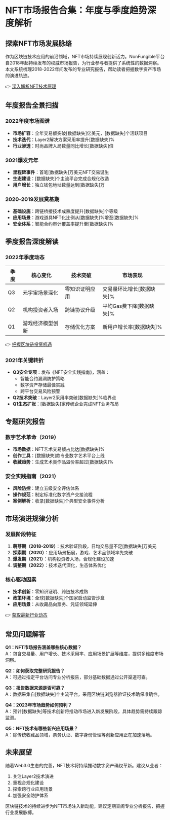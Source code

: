 # NFT市场报告合集：年度与季度趋势深度解析

## 探索NFT市场发展脉络
作为区块链技术应用的前沿领域，NFT市场持续展现创新活力。NonFungible平台自2018年起持续发布的权威市场报告，为行业参与者提供了系统性的数据洞察。本文系统梳理2018-2022年间发布的专业研究报告，帮助读者把握数字资产市场的演进轨迹。

👉 [深入解析NFT技术原理](https://bit.ly/okx_welcome)

## 年度报告全景扫描
### 2022年度市场图谱
- **市场扩容**：全年交易额突破[数据缺失]亿美元，[数据缺失]个活跃项目
- **技术迭代**：Layer2解决方案采用率提升[数据缺失]%
- **行业渗透**：时尚品牌入局数量同比增长[数据缺失]倍

### 2021爆发元年
- **里程碑事件**：首笔[数据缺失]万美元NFT交易诞生
- **生态建设**：[数据缺失]个主流平台完成合规化改造
- **用户增长**：独立钱包地址数量达到[数据缺失]万

### 2020-2019发展奠基期
- **基础设施**：跨链桥接技术成熟度提升[数据缺失]个等级
- **应用场景**：游戏道具NFT化比例从[数据缺失]%增至[数据缺失]%
- **安全体系**：智能合约审计覆盖率提升至[数据缺失]%

## 季度报告深度解读
### 2022年季度动态
| 季度 | 核心变化 | 技术突破 | 市场表现 |
|------|----------|----------|----------|
| Q3   | 元宇宙场景深化 | 零知识证明应用 | 交易量环比增长[数据缺失]% |
| Q2   | 机构投资者入场 | 跨链协议升级 | 平均Gas费下降[数据缺失]% |
| Q1   | 游戏经济模型创新 | 存储优化方案 | 新用户增长率[数据缺失]% |

👉 [把握区块链投资机遇](https://bit.ly/okx_welcome)

### 2021年关键转折
- **Q3安全专项**：发布《NFT安全实践指南》，涵盖：
  - 智能合约漏洞防护策略
  - 数字资产存储最佳实践
  - 跨平台交易风险预警
- **Q2技术突破**：Layer2采用率突破[数据缺失]%临界点
- **Q1生态扩张**：[数据缺失]家传统企业完成NFT业务布局

## 专题研究报告
### 数字艺术革命（2019）
- **市场数据**：NFT艺术交易额占比达[数据缺失]%
- **创作工具**：[数据缺失]款专业数字艺术平台上线
- **收藏趋势**：生成艺术类作品溢价率超过[数据缺失]%

### 安全实践指南（2021）
- **风险防控**：建立五级安全评估体系
- **操作规范**：制定标准化数字资产交接流程
- **案例解析**：收录[数据缺失]个典型安全事件分析

## 市场演进规律分析
### 发展阶段特征
1. **萌芽期（2018-2019）**：技术验证阶段，日均交易量不足[数据缺失]万美元
2. **探索期（2020）**：应用场景拓展，游戏、艺术品领域率先突破
3. **爆发期（2021）**：机构投资者入场，合规化建设加速
4. **调整期（2022）**：技术迭代深化，生态体系优化

### 核心驱动因素
- **技术创新**：零知识证明、跨链技术成熟
- **政策环境**：全球[数据缺失]个国家启动监管沙盒
- **应用场景**：从收藏品向票务、凭证领域延伸

👉 [获取最新行业动态](https://bit.ly/okx_welcome)

## 常见问题解答
**Q1：NFT市场报告涵盖哪些核心数据？**  
A：包含交易量、用户增长、技术采用率、应用场景扩展等维度，提供多维度市场洞察。

**Q2：如何获取完整研究报告？**  
A：可通过指定平台访问专业分析报告，部分基础数据通过公开渠道可查。

**Q3：报告数据来源是否可靠？**  
A：数据采集自[数据缺失]个主流平台，采用区块链浏览器验证技术确保准确性。

**Q4：2023年市场趋势如何预判？**  
A：预计[数据缺失]等技术创新将推动市场进入新发展阶段，具体趋势需持续跟踪监测。

**Q5：NFT技术有哪些新兴应用场景？**  
A：除传统收藏品领域，票务认证、数字身份管理等创新应用正在加速落地。

## 未来展望
随着Web3.0生态的完善，NFT技术将持续推动数字资产确权革新。建议从业者：
1. 关注Layer2技术演进
2. 重视合规化建设
3. 探索跨行业应用场景
4. 加强安全防护体系

区块链技术的持续进步为NFT市场注入新动能，建议定期查阅专业分析报告，把握行业发展脉搏。